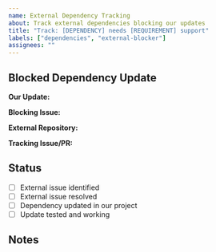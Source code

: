 ```yaml
---
name: External Dependency Tracking
about: Track external dependencies blocking our updates
title: "Track: [DEPENDENCY] needs [REQUIREMENT] support"
labels: ["dependencies", "external-blocker"]
assignees: ""
---
```


## Blocked Dependency Update

**Our Update:**

<!-- e.g., Vite 6.3.5 → 7.0.0 -->

**Blocking Issue:**

<!-- e.g., @react-router/dev peer dependency constraint ^5.1.0 || ^6.0.0 -->

**External Repository:**

<!-- e.g., https://github.com/remix-run/react-router -->

**Tracking Issue/PR:**

<!-- Link to external issue/PR if available, or "Not found" -->

## Status

- [ ] External issue identified
- [ ] External issue resolved
- [ ] Dependency updated in our project
- [ ] Update tested and working

## Notes

<!-- Any additional context or workarounds -->
